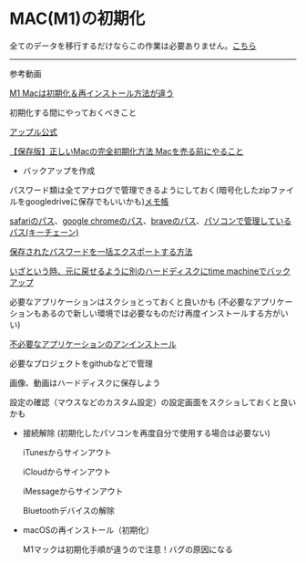  # MAC(M1)の初期化

  全てのデータを移行するだけならこの作業は必要ありません。[こちら](https://support.apple.com/ja-jp/HT204350)

 ---

 参考動画

 [M1 Macは初期化＆再インストール方法が違う](https://www.youtube.com/watch?v=VsYi4W7hkpY)

 初期化する間にやっておくべきこと

 [アップル公式](https://support.apple.com/ja-jp/HT201065)

 [【保存版】正しいMacの完全初期化方法 Macを売る前にやること](https://macgarage.jp/mac-initialize/)

 - バックアップを作成
  
  パスワード類は全てアナログで管理できるようにしておく(暗号化したzipファイルをgoogledriveに保存でもいいかも)[メモ帳](https://news.allabout.co.jp/articles/o/27889/)

  [safariのパス](https://br.atsit.in/ja/?p=66244)、[google chromeのパス](https://yoshitechblog.com/google-chrome-password-information-confirmation)、[braveのパス](https://lv73.net/brave-password-control-where/)、[パソコンで管理しているパス(キーチェーン)](https://support.apple.com/ja-jp/HT211145#:~:text=Safari%20%E3%81%A7%E4%BF%9D%E5%AD%98%E6%B8%88%E3%81%BF%E3%81%AE%E3%83%91%E3%82%B9%E3%83%AF%E3%83%BC%E3%83%89%E3%82%92%E8%A1%A8%E7%A4%BA%E3%81%99%E3%82%8B&text=%E3%80%8CSafari%E3%80%8D%E3%83%A1%E3%83%8B%E3%83%A5%E3%83%BC%E3%81%8B%E3%82%89%E3%80%8C%E7%92%B0%E5%A2%83,%E3%81%99%E3%82%8B%E3%81%93%E3%81%A8%E3%82%82%E3%81%A7%E3%81%8D%E3%81%BE%E3%81%99%E3%80%82)
  
  [保存されたパスワードを一括エクスポートする方法](https://atmarkit.itmedia.co.jp/ait/articles/2006/03/news021.html#:~:text=%E3%83%91%E3%82%B9%E3%83%AF%E3%83%BC%E3%83%89%E3%82%92CSV%E3%83%95%E3%82%A1%E3%82%A4%E3%83%AB%E3%81%AB%E4%BF%9D%E5%AD%98%EF%BC%88%E3%82%A8%E3%82%AF%E3%82%B9%E3%83%9D%E3%83%BC%E3%83%88%EF%BC%89%E3%81%99%E3%82%8B%E3%81%AB%E3%81%AF,-Chrome%E3%81%AB%E4%BF%9D%E5%AD%98&text=%E3%81%82%E3%82%8B%E3%81%84%E3%81%AFURL%E3%81%A8%E3%81%97%E3%81%A6%E3%80%8Cchrome%3A%2F%2F,%E3%82%A8%E3%82%AF%E3%82%B9%E3%83%9D%E3%83%BC%E3%83%88%EF%BC%BD%E3%82%92%E3%82%AF%E3%83%AA%E3%83%83%E3%82%AF%E3%81%97%E3%81%BE%E3%81%99%E3%80%82)


  [いざという時、元に戻せるように別のハードディスクにtime machineでバックアップ](https://support.apple.com/ja-jp/mac-backup)
  
  必要なアプリケーションはスクショとっておくと良いかも
  (不必要なアプリケーションもあるので新しい環境では必要なものだけ再度インストールする方がいい)
  
  [不必要なアプリケーションのアンインストール](https://www.lifehacker.jp/article/206045remember-to-delete-and-unlink-your-accounts-before-dele/)


  必要なプロジェクトをgithubなどで管理
  
  画像、動画はハードディスクに保存しよう
  
  設定の確認（マウスなどのカスタム設定）の設定画面をスクショしておくと良いかも

- 接続解除 (初期化したパソコンを再度自分で使用する場合は必要ない)
  
  iTunesからサインアウト
  
  iCloudからサインアウト
  
  iMessageからサインアウト
  
  Bluetoothデバイスの解除

- macOSの再インストール（初期化）
  
  M1マックは初期化手順が違うので注意！バグの原因になる